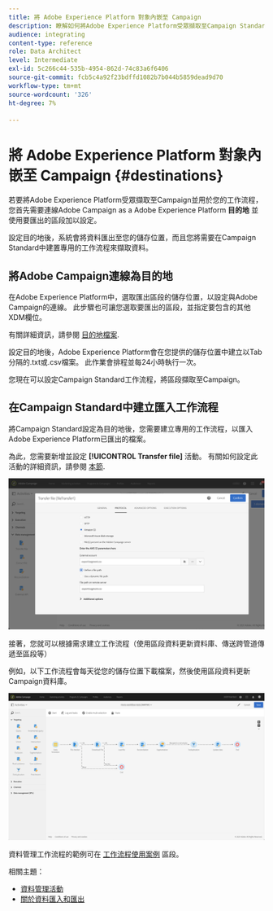 ```yaml
---
title: 將 Adobe Experience Platform 對象內嵌至 Campaign
description: 瞭解如何將Adobe Experience Platform受眾擷取至Campaign Standard。
audience: integrating
content-type: reference
role: Data Architect
level: Intermediate
exl-id: 5c266c44-535b-4954-862d-74c83a6f6406
source-git-commit: fcb5c4a92f23bdffd1082b7b044b5859dead9d70
workflow-type: tm+mt
source-wordcount: '326'
ht-degree: 7%

---
```


# 將 Adobe Experience Platform 對象內嵌至 Campaign {#destinations}

若要將Adobe Experience Platform受眾擷取至Campaign並用於您的工作流程，您首先需要連線Adobe Campaign as a Adobe Experience Platform **目的地** 並使用要匯出的區段加以設定。

設定目的地後，系統會將資料匯出至您的儲存位置，而且您將需要在Campaign Standard中建置專用的工作流程來擷取資料。

## 將Adobe Campaign連線為目的地

在Adobe Experience Platform中，選取匯出區段的儲存位置，以設定與Adobe Campaign的連線。 此步驟也可讓您選取要匯出的區段，並指定要包含的其他XDM欄位。

有關詳細資訊，請參閱 [目的地檔案](https://experienceleague.adobe.com/docs/experience-platform/destinations/catalog/email-marketing/adobe-campaign.html).

設定目的地後，Adobe Experience Platform會在您提供的儲存位置中建立以Tab分隔的.txt或.csv檔案。 此作業會排程並每24小時執行一次。

您現在可以設定Campaign Standard工作流程，將區段擷取至Campaign。

## 在Campaign Standard中建立匯入工作流程

將Campaign Standard設定為目的地後，您需要建立專用的工作流程，以匯入Adobe Experience Platform已匯出的檔案。

為此，您需要新增並設定 **[!UICONTROL Transfer file]** 活動。 有關如何設定此活動的詳細資訊，請參閱 [本節](../../automating/using/transfer-file.md).

![](assets/rtcdp-transfer-file.png)

接著，您就可以根據需求建立工作流程（使用區段資料更新資料庫、傳送跨管道傳遞至區段等）

例如，以下工作流程會每天從您的儲存位置下載檔案，然後使用區段資料更新Campaign資料庫。

![](assets/rtcdp-workflow.png)

資料管理工作流程的範例可在 [工作流程使用案例](../../automating/using/about-workflow-use-cases.md#management) 區段。

相關主題：

* [資料管理活動](../../automating/using/about-data-management-activities.md)
* [關於資料匯入和匯出](../../automating/using/about-data-import-and-export.md)
